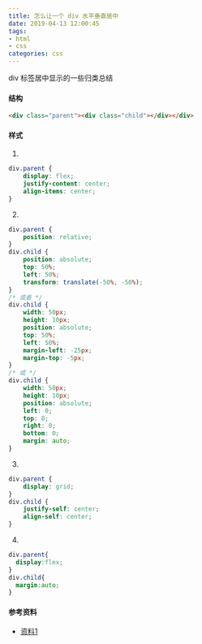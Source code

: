 ```yaml
---
title: 怎么让一个 div 水平垂直居中
date: 2019-04-13 12:00:45
tags:
- html
- css
categories: css
---
```

div 标签居中显示的一些归类总结
<!-- more -->
#### 结构
```html
<div class="parent"><div class="child"></div></div>
```
#### 样式
1.
```css
div.parent {
    display: flex;
    justify-content: center;
    align-items: center;
}
```
2.
```css
div.parent {
    position: relative;
}
div.child {
    position: absolute;
    top: 50%;
    left: 50%;
    transform: translate(-50%, -50%);
}
/* 或者 */
div.child {
    width: 50px;
    height: 10px;
    position: absolute;
    top: 50%;
    left: 50%;
    margin-left: -25px;
    margin-top: -5px;
}
/* 或 */
div.child {
    width: 50px;
    height: 10px;
    position: absolute;
    left: 0;
    top: 0;
    right: 0;
    bottom: 0;
    margin: auto;
}
```
3.
```css
div.parent {
    display: grid;
}
div.child {
    justify-self: center;
    align-self: center;
}
```
4.
```css
div.parent{
  display:flex;
}
div.child{
  margin:auto;
}
```
#### 参考资料
- [资料1](https://github.com/Advanced-Frontend/Daily-Interview-Question/issues/92)


